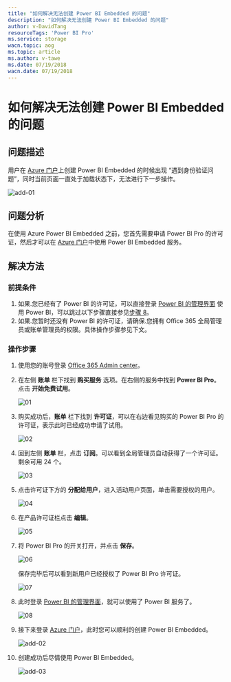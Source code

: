 ```yaml
---
title: "如何解决无法创建 Power BI Embedded 的问题"
description: "如何解决无法创建 Power BI Embedded 的问题"
author: v-DavidTang
resourceTags: 'Power BI Pro'
ms.service: storage
wacn.topic: aog
ms.topic: article
ms.author: v-tawe
ms.date: 07/19/2018
wacn.date: 07/19/2018
---
```


# 如何解决无法创建 Power BI Embedded 的问题

## 问题描述

用户在 [Azure 门户](https://portal.azure.cn)上创建 Power BI Embedded 的时候出现 “遇到身份验证问题”，同时当前页面一直处于加载状态下，无法进行下一步操作。

![add-01](media/aog-power-bi-embedded-qa-creation-issue/add-01.png)

## 问题分析

在使用 Azure Power BI Embedded 之前，您首先需要申请 Power BI Pro 的许可证，然后才可以在 [Azure 门户](https://portal.azure.cn)中使用 Power BI Embedded 服务。

## 解决方法

### 前提条件

1. 如果.您已经有了 Power BI 的许可证，可以直接登录 [Power BI 的管理界面](https://app.powerbi.cn) 使用 Power BI，可以跳过以下步骤直接参见[步骤 8](#step8)。
2. 如果.您暂时还没有 Power BI 的许可证，请确保.您拥有 Office 365 全局管理员或账单管理员的权限。具体操作步骤参见下文。

### 操作步骤

1. 使用您的账号登录 [Office 365 Admin center](https://portal.partner.microsoftonline.cn/AdminPortal/Home#/homepage)。

2. 在左侧 **账单** 栏下找到 **购买服务** 选项。在右侧的服务中找到 **Power BI Pro**。点击 **开始免费试用**。

    ![01](media/aog-power-bi-embedded-qa-creation-issue/01.png)

3. 购买成功后，**账单** 栏下找到 **许可证**，可以在右边看见购买的 Power BI Pro 的许可证，表示此时已经成功申请了试用。

    ![02](media/aog-power-bi-embedded-qa-creation-issue/02.png)

4. 回到左侧 **账单** 栏，点击 **订阅**。可以看到全局管理员自动获得了一个许可证。剩余可用 24 个。

    ![03](media/aog-power-bi-embedded-qa-creation-issue/03.png)

5. 点击许可证下方的 **分配给用户**，进入活动用户页面，单击需要授权的用户。

    ![04](media/aog-power-bi-embedded-qa-creation-issue/04.png)

6. 在产品许可证栏点击 **编辑**。

    ![05](media/aog-power-bi-embedded-qa-creation-issue/05.png)

7. 将 Power BI Pro 的开关打开，并点击 **保存**。

    ![06](media/aog-power-bi-embedded-qa-creation-issue/06.png)

    保存完毕后可以看到新用户已经授权了 Power BI Pro 许可证。

    ![07](media/aog-power-bi-embedded-qa-creation-issue/07.png)

8. <a id="step8"></a>此时登录 [Power BI 的管理界面](https://app.powerbi.cn)，就可以使用了 Power BI 服务了。

    ![08](media/aog-power-bi-embedded-qa-creation-issue/08.png)

9. 接下来登录 [Azure 门户](https://portal.azure.cn)，此时您可以顺利的创建 Power BI Embedded。

    ![add-02](media/aog-power-bi-embedded-qa-creation-issue/add-02.png)

10. 创建成功后尽情使用 Power BI Embedded。

    ![add-03](media/aog-power-bi-embedded-qa-creation-issue/add-03.png)